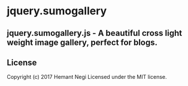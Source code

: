 jquery.sumogallery
==================


jquery.sumogallery.js - A beautiful cross light weight image gallery, perfect for blogs.
---------------------------------------------------------------------------------------

## License

Copyright (c) 2017 Hemant Negi Licensed under the MIT license.
